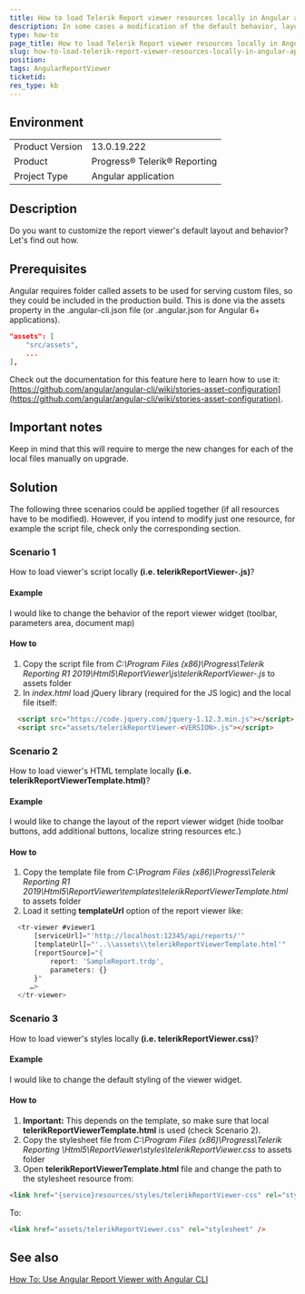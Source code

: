 ```yaml
---
title: How to load Telerik Report viewer resources locally in Angular application and use them to customize the viewer
description: In some cases a modification of the default behavior, layout or styles of the HTML5 Report Viewer in an Angualr application is needed. This article elaborates further on how to load the required default resources locally.
type: how-to
page_title: How to load Telerik Report viewer resources locally in Angular application and use them to customize the viewer
slug: how-to-load-telerik-report-viewer-resources-locally-in-angular-application-and-use-them-to-customize-the-viewer
position: 
tags: AngularReportViewer
ticketid:
res_type: kb
---
```


## Environment
<table>
    <tbody>
	    <tr>
	    	<td>Product Version</td>
	    	<td>13.0.19.222</td>
	    </tr>
	    <tr>
	    	<td>Product</td>
	    	<td>Progress® Telerik® Reporting</td>
	    </tr>
	    <tr>
	    	<td>Project Type</td>
	    	<td>Angular application</td>
	    </tr>
    </tbody>
</table>


## Description
Do you want to customize the report viewer's default layout and behavior? Let's find out how.

## Prerequisites
Angular requires folder called assets to be used for serving custom files, so they could be included in the production build. This is done via the assets property in the .angular-cli.json file (or .angular.json for Angular 6+ applications).

```JSON
"assets": [ 
    "src/assets",
    ... 
],
```

Check out the documentation for this feature here to learn how to use it: [https://github.com/angular/angular-cli/wiki/stories-asset-configuration](https://github.com/angular/angular-cli/wiki/stories-asset-configuration).

## Important notes
Keep in mind that this will require to merge the new changes for each of the local files manually on upgrade.

## Solution
The following three scenarios could be applied together (if all resources have to be modified). However, if you intend to modify just one resource, for example the script file, check only the corresponding section.

### Scenario 1
How to load viewer's script locally **(i.e. telerikReportViewer-<VERSION>.js)**?

#### Example
I would like to change the behavior of the report viewer widget (toolbar, parameters area, document map)

#### How to
1. Copy the script file from *C:\Program Files (x86)\Progress\Telerik Reporting R1 2019\Html5\ReportViewer\js\telerikReportViewer-<VERSION>.js* to assets folder
2. In *index.html* load jQuery library (required for the JS logic) and the local file itself:
  ```HTML
	<script src="https://code.jquery.com/jquery-1.12.3.min.js"></script>
	<script src="assets/telerikReportViewer-<VERSION>.js"></script>
  ```

### Scenario 2
How to load viewer's HTML template locally **(i.e. telerikReportViewerTemplate.html)**?

#### Example
I would like to change the layout of the report viewer widget (hide toolbar buttons, add additional buttons, localize string resources etc.)

#### How to
1. Copy the template file from *C:\Program Files (x86)\Progress\Telerik Reporting R1 2019\Html5\ReportViewer\templates\telerikReportViewerTemplate.html* to assets folder
2. Load it setting **templateUrl** option of the report viewer like:
  ```JavaScript
	<tr-viewer #viewer1 
	    [serviceUrl]="'http://localhost:12345/api/reports/'"
	    [templateUrl]="'..\\assets\\telerikReportViewerTemplate.html'"
	    [reportSource]="{
	        report: 'SampleReport.trdp',
	        parameters: {}
	    }"
	   …>
	</tr-viewer>
  ```	

### Scenario 3
How to load viewer's styles locally **(i.e. telerikReportViewer.css)**?

#### Example
I would like to change the default styling of the viewer widget.

#### How to
1. **Important:** This depends on the template, so make sure that local **telerikReportViewerTemplate.html** is used (check Scenario 2). 
2. Copy the stylesheet file from *C:\Program Files (x86)\Progress\Telerik Reporting <VERSION>\Html5\ReportViewer\styles\telerikReportViewer.css* to assets folder
3. Open **telerikReportViewerTemplate.html** file and change the path to the stylesheet resource from:
  ```HTML
  <link href="{service}resources/styles/telerikReportViewer-css" rel="stylesheet" />
  ```
To:

  ```HTML
  <link href="assets/telerikReportViewer.css" rel="stylesheet" />
  ```

## See also

[How To: Use Angular Report Viewer with Angular CLI](../angular-report-how-to-use-with-angular-cli)

